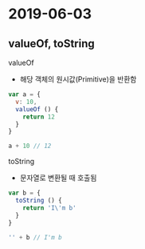 # 2019-06-03

## valueOf, toString

valueOf
- 해당 객체의 원시값(Primitive)을 반환함
```javascript
var a = {
  v: 10,
  valueOf () {
    return 12
  }
}

a + 10 // 12
```

toString
- 문자열로 변환될 때 호출됨
```javascript
var b = {
  toString () {
    return 'I\'m b'
  }
}

'' + b // I'm b
```